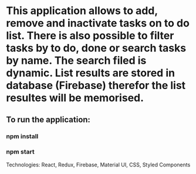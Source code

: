 # This application allows to add, remove and inactivate tasks on to do list. There is also possible to filter tasks by to do, done or search tasks by name. The search filed is dynamic. List results are stored in database (Firebase) therefor the list resultes will be memorised. 

## To run the application:

### npm install
### npm start

Technologies:
React, Redux, Firebase, Material UI, CSS, Styled Components

